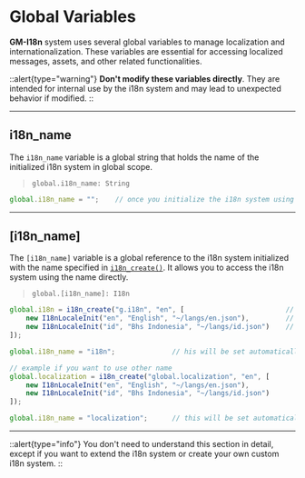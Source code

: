 # Global Variables

**GM-I18n** system uses several global variables to manage localization and internationalization. These variables are essential for accessing localized messages, assets, and other related functionalities.

::alert{type="warning"}
**Don't modify these variables directly**. They are intended for internal use by the i18n system and may lead to unexpected behavior if modified.
::

---

## i18n_name

The `i18n_name` variable is a global string that holds the name of the initialized i18n system in global scope. 

> `global.i18n_name: String`

```js
global.i18n_name = "";    // once you initialize the i18n system using `i18n_create()`, this variable will be set to the name you provided.
```

---

## \[i18n_name]

The `[i18n_name]` variable is a global reference to the i18n system initialized with the name specified in [`i18n_create()`](/v1/api-reference/functions/i18n-create). It allows you to access the i18n system using the name directly.

> `global.[i18n_name]: I18n`

```js
global.i18n = i18n_create("g.i18n", "en", [                         // the first parameter is the name of the i18n system
    new I18nLocaleInit("en", "English", "~/langs/en.json"),         // its must be same as the global variable you declared to hold the i18n system
    new I18nLocaleInit("id", "Bhs Indonesia", "~/langs/id.json")    // you can use "g." shorthand to refer to the global variable
]);

global.i18n_name = "i18n";              // his will be set automatically to the name of the i18n system

// example if you want to use other name
global.localization = i18n_create("global.localization", "en", [
    new I18nLocaleInit("en", "English", "~/langs/en.json"),
    new I18nLocaleInit("id", "Bhs Indonesia", "~/langs/id.json")
]);

global.i18n_name = "localization";      // this will be set automatically to the name of the i18n system
```

---

::alert{type="info"}
You don't need to understand this section in detail, except if you want to extend the i18n system or create your own custom i18n system. 
::
